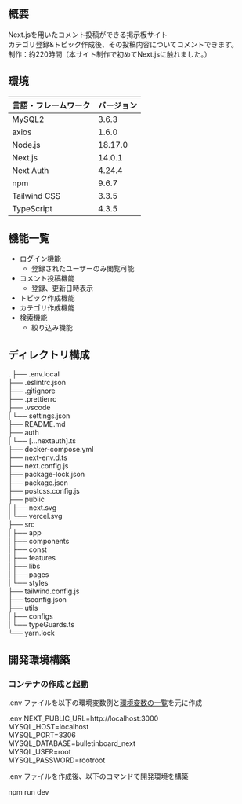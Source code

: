 ## 概要

 Next.jsを用いたコメント投稿ができる掲示板サイト<br >
 カテゴリ登録&トピック作成後、その投稿内容についてコメントできます。<br >
 制作：約220時間（本サイト制作で初めてNext.jsに触れました。）


## 環境

| 言語・フレームワーク  | バージョン |
| --------------------- | ---------- |
| MySQL2                 | 3.6.3        |
| axios                 | 1.6.0        |
| Node.js               | 18.17.0    |
| Next.js                 | 14.0.1     |
| Next Auth                 | 4.24.4     |
| npm             |  9.6.7      |
| Tailwind CSS             |  3.3.5      |
| TypeScript             |  4.3.5      |


## 機能一覧

- ログイン機能
  - 登録されたユーザーのみ閲覧可能
- コメント投稿機能
  - 登録、更新日時表示
- トピック作成機能
- カテゴリ作成機能
- 検索機能
  - 絞り込み機能


## ディレクトリ構成
.
├── .env.local<br >
├── .eslintrc.json<br >
├── .gitignore<br >
├── .prettierrc<br >
├── .vscode<br >
|   └── settings.json<br >
├── README.md<br >
├── auth<br >
|   └── [...nextauth].ts<br >
├── docker-compose.yml<br >
├── next-env.d.ts<br >
├── next.config.js<br >
├── package-lock.json<br >
├── package.json<br >
├── postcss.config.js<br >
├── public<br >
|   ├── next.svg<br >
|   └── vercel.svg<br >
├── src<br >
|   ├── app<br >
|   ├── components<br >
|   ├── const<br >
|   ├── features<br >
|   ├── libs<br >
|   ├── pages<br >
|   └── styles<br >
├── tailwind.config.js<br >
├── tsconfig.json<br >
├── utils<br >
|   ├── configs<br >
|   └── typeGuards.ts<br >
└── yarn.lock


## 開発環境構築

### コンテナの作成と起動

 .env ファイルを以下の環境変数例と[環境変数の一覧](#環境変数の一覧)を元に作成

.env
NEXT_PUBLIC_URL=http://localhost:3000<br >
MYSQL_HOST=localhost<br >
MYSQL_PORT=3306<br >
MYSQL_DATABASE=bulletinboard_next<br >
MYSQL_USER=root<br >
MYSQL_PASSWORD=rootroot


.env ファイルを作成後、以下のコマンドで開発環境を構築

npm run dev

